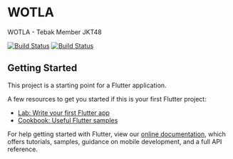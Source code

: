 # WOTLA

WOTLA - Tebak Member JKT48

<a href="https://github.com/LittleFireflies/wotla/actions"><img src="https://github.com/LittleFireflies/wotla/workflows/wotla CI/badge.svg" alt="Build Status"></a>
<a href="https://github.com/LittleFireflies/wotla/actions"><img src="https://github.com/LittleFireflies/wotla/workflows/Deploy to Dev Hosting/badge.svg" alt="Build Status"></a>

## Getting Started

This project is a starting point for a Flutter application.

A few resources to get you started if this is your first Flutter project:

- [Lab: Write your first Flutter app](https://flutter.dev/docs/get-started/codelab)
- [Cookbook: Useful Flutter samples](https://flutter.dev/docs/cookbook)

For help getting started with Flutter, view our
[online documentation](https://flutter.dev/docs), which offers tutorials,
samples, guidance on mobile development, and a full API reference.
